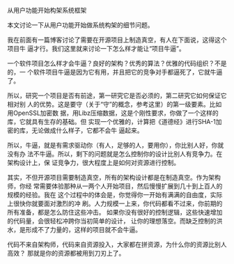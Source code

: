     
从用户功能开始构架系统框架

本文讨论一下从用户功能开始做系统构架的细节问题。

我在前面有一篇博客讨论了需要在开源项目上制造真空，有人在下面说，这得这个项目牛
逼才行。我们这里就来讨论一下怎么样才能让“项目牛逼”。

一个软件项目怎么样才会牛逼？良好的架构？优秀的算法？优雅的代码组织？不是的，一
个软件项目牛逼是因为它有用，并且把它的竞争对手都逼死了，它就牛逼了。

所以，研究一个项目是否有前途，第一研究它是否必须的，第二研究它如何保证它相对别
人的优势。这是要守（关于“守”的概念，参考这里）的第一级要素。比如用OpenSSL加密数
据，用Libz压缩数据，这是个刚性要求，你做了一个这样的库，它就具有生存的基础。但
实现一个优雅的，计算把《道德经》进行SHA-1加密的库，无论做成什么样子，它都不会牛
逼起来。

所以，牛逼，就是有需求驱动你（有人，足够的人，要用你），你比别人好，你就没有办
法不牛逼。所以，剩下的问题就是怎么控制你的设计比别人有竞争力。在架构设计上，保
证竞争力，很大程度上是如何对资源进行控制。

其实，不但开源项目需要制造真空，所有的架构设计都是在制造真空。作为架构师，你经
常需要体验那种从一两个人开始项目，然后慢慢扩展到几十到上百人的规模的经验。我在
这个过程中的体会是，你觉得你一开始有满满的自由度，实际上很快你就要面对激烈的冲
刷。人力规模一上来，你代码都看不过来，你前期的所有准备，都是怎么防住这些冲击。
如果你没有很好的控制逻辑，这些快速增加的代码量，会很轻松冲跨你当初简单的设计，
让你的理想落空。而缺乏控制的洪水，是形成不了力量的，这样的项目就不会牛逼。

代码不来自架构师，代码来自资源投入，大家都在拼资源，为什么你的资源比别人高效？
那就是你的资源都被用到刀刃上了。 
